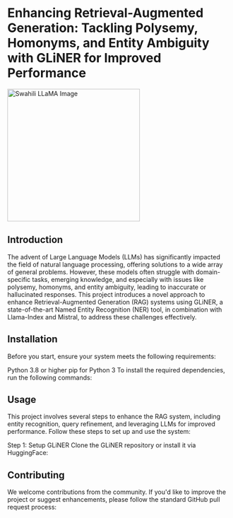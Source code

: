 # Enhancing Retrieval-Augmented Generation: Tackling Polysemy, Homonyms, and Entity Ambiguity with GLiNER for Improved Performance
<img src="info/medium_RAG.jpeg" alt="Swahili LLaMA Image" width="300" height="auto">

## Introduction
The advent of Large Language Models (LLMs) has significantly impacted the field of natural language processing, offering solutions to a wide array of general problems. However, these models often struggle with domain-specific tasks, emerging knowledge, and especially with issues like polysemy, homonyms, and entity ambiguity, leading to inaccurate or hallucinated responses. This project introduces a novel approach to enhance Retrieval-Augmented Generation (RAG) systems using GLiNER, a state-of-the-art Named Entity Recognition (NER) tool, in combination with Llama-Index and Mistral, to address these challenges effectively.

## Installation
Before you start, ensure your system meets the following requirements:

Python 3.8 or higher
pip for Python 3
To install the required dependencies, run the following commands:

## Usage
This project involves several steps to enhance the RAG system, including entity recognition, query refinement, and leveraging LLMs for improved performance. Follow these steps to set up and use the system:

Step 1: Setup GLiNER
Clone the GLiNER repository or install it via HuggingFace:


## Contributing
We welcome contributions from the community. If you'd like to improve the project or suggest enhancements, please follow the standard GitHub pull request process:


